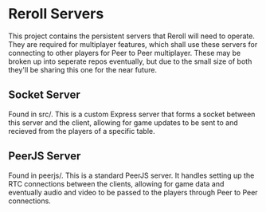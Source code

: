 # Reroll Servers
This project contains the persistent servers that Reroll will need to operate. They are required for multiplayer features, which shall use these servers for connecting to other players for Peer to Peer multiplayer. These may be broken up into seperate repos eventually, but due to the small size of both they'll be sharing this one for the near future.

## Socket Server
Found in src/. This is a custom Express server that forms a socket between this server and the client, allowing for game updates to be sent to and recieved from the players of a specific table. 

## PeerJS Server
Found in peerjs/. This is a standard PeerJS server. It handles setting up the RTC connections between the clients, allowing for game data and eventually audio and video to be passed to the players through Peer to Peer connections.